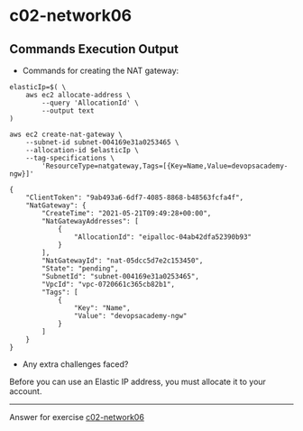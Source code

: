 # c02-network06

## Commands Execution Output

- Commands for creating the NAT gateway:
```
elasticIp=$( \
    aws ec2 allocate-address \
        --query 'AllocationId' \
        --output text 
)
```

```
aws ec2 create-nat-gateway \
    --subnet-id subnet-004169e31a0253465 \
    --allocation-id $elasticIp \
    --tag-specifications \
        'ResourceType=natgateway,Tags=[{Key=Name,Value=devopsacademy-ngw}]' 
        
{
    "ClientToken": "9ab493a6-6df7-4085-8868-b48563fcfa4f",
    "NatGateway": {
        "CreateTime": "2021-05-21T09:49:28+00:00",
        "NatGatewayAddresses": [
            {
                "AllocationId": "eipalloc-04ab42dfa52390b93"
            }
        ],
        "NatGatewayId": "nat-05dcc5d7e2c153450",
        "State": "pending",
        "SubnetId": "subnet-004169e31a0253465",
        "VpcId": "vpc-0720661c365cb82b1",
        "Tags": [
            {
                "Key": "Name",
                "Value": "devopsacademy-ngw"
            }
        ]
    }
}       
```

- Any extra challenges faced?

Before you can use an Elastic IP address, you must allocate it to your account.

<!-- Don't change anything below this point-->
***
Answer for exercise [c02-network06](https://github.com/devopsacademyau/academy/blob/893381c6f0b69434d9e8597d3d4b1c17f9bc1371/classes/02class/exercises/c02-network06/README.md)